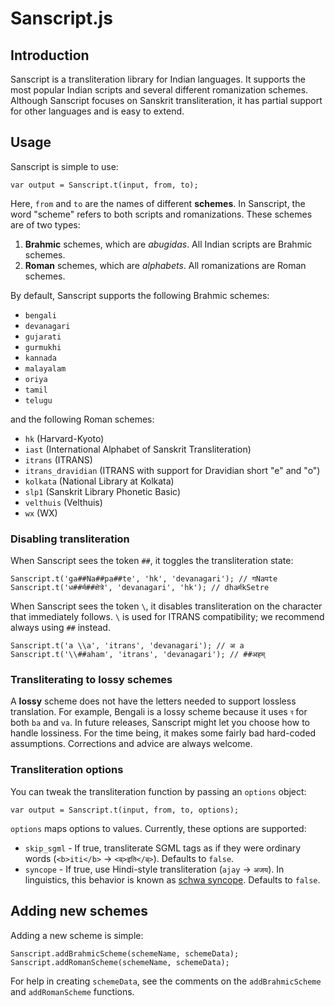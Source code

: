 Sanscript.js
=============================

Introduction
-----------------------------
Sanscript is a transliteration library for Indian languages. It supports the most popular Indian scripts and several different romanization schemes. Although Sanscript focuses on Sanskrit transliteration, it has partial support for other languages and is easy to extend.

Usage
-----------------------------
Sanscript is simple to use:

    var output = Sanscript.t(input, from, to);

Here, `from` and `to` are the names of different **schemes**. In Sanscript, the word "scheme" refers to both scripts and romanizations. These schemes are of two types:

1. **Brahmic** schemes, which are *abugidas*. All Indian scripts are Brahmic schemes.
2. **Roman** schemes, which are *alphabets*. All romanizations are Roman schemes.

By default, Sanscript supports the following Brahmic schemes:

* `bengali`
* `devanagari`
* `gujarati`
* `gurmukhi`
* `kannada`
* `malayalam`
* `oriya`
* `tamil`
* `telugu`

and the following Roman schemes:

* `hk` (Harvard-Kyoto)
* `iast` (International Alphabet of Sanskrit Transliteration)
* `itrans` (ITRANS)
* `itrans_dravidian` (ITRANS with support for Dravidian short "e" and "o")
* `kolkata` (National Library at Kolkata)
* `slp1` (Sanskrit Library Phonetic Basic)
* `velthuis` (Velthuis)
* `wx` (WX)

### Disabling transliteration
When Sanscript sees the token `##`, it toggles the transliteration state:

    Sanscript.t('ga##Na##pa##te', 'hk', 'devanagari'); // गNaपte
    Sanscript.t('ध##र्म##क्षेत्रे', 'devanagari', 'hk'); // dhaर्मkSetre

When Sanscript sees the token `\`, it disables transliteration on the character that immediately follows. `\` is used for ITRANS compatibility; we recommend always using `##` instead.

    Sanscript.t('a \\a', 'itrans', 'devanagari'); // अ a
    Sanscript.t('\\##aham', 'itrans', 'devanagari'); // ##अहम्

### Transliterating to lossy schemes
A **lossy** scheme does not have the letters needed to support lossless translation. For example, Bengali is a lossy scheme because it uses `ব` for both `ba` and `va`. In future releases, Sanscript might let you choose how to handle lossiness. For the time being, it makes some fairly bad hard-coded assumptions. Corrections and advice are always welcome.

### Transliteration options
You can tweak the transliteration function by passing an `options` object:

    var output = Sanscript.t(input, from, to, options);
    
`options` maps options to values. Currently, these options are supported:

* `skip_sgml` - If true, transliterate SGML tags as if they were ordinary words (`<b>iti</b>` → `<ब्>इति</ब्>`). Defaults to `false`.
* `syncope` - If true, use Hindi-style transliteration (`ajay` → `अजय`). In linguistics, this behavior is known as [schwa syncope](http://en.wikipedia.org/wiki/Schwa_deletion_in_Indo-Aryan_languages). Defaults to `false`.

Adding new schemes
-----------------------------
Adding a new scheme is simple:

    Sanscript.addBrahmicScheme(schemeName, schemeData);
    Sanscript.addRomanScheme(schemeName, schemeData);

For help in creating `schemeData`, see the comments on the `addBrahmicScheme` and `addRomanScheme` functions.
